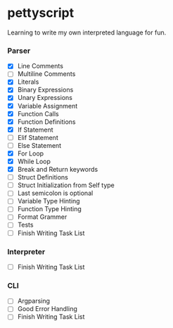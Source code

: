 # pettyscript
Learning to write my own interpreted language for fun.
### Parser
- [x] Line Comments
- [ ] Multiline Comments
- [x] Literals
- [x] Binary Expressions
- [x] Unary Expressions
- [x] Variable Assignment
- [x] Function Calls
- [x] Function Definitions
- [x] If Statement
- [ ] Elif Statement
- [ ] Else Statement
- [x] For Loop
- [x] While Loop
- [x] Break and Return keywords
- [ ] Struct Definitions
- [ ] Struct Initialization from Self type
- [ ] Last semicolon is optional
- [ ] Variable Type Hinting
- [ ] Function Type Hinting
- [ ] Format Grammer
- [ ] Tests
- [ ] Finish Writing Task List

### Interpreter

- [ ] Finish Writing Task List

### CLI

- [ ] Argparsing
- [ ] Good Error Handling
- [ ] Finish Writing Task List